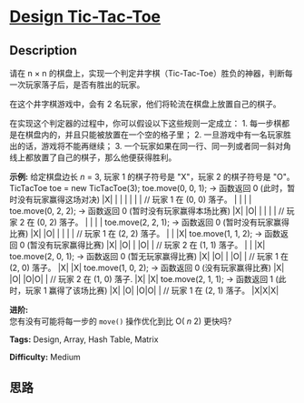 # [Design Tic-Tac-Toe][title]

## Description

请在 n × n 的棋盘上，实现一个判定井字棋（Tic-Tac-Toe）胜负的神器，判断每一次玩家落子后，是否有胜出的玩家。

在这个井字棋游戏中，会有 2 名玩家，他们将轮流在棋盘上放置自己的棋子。

在实现这个判定器的过程中，你可以假设以下这些规则一定成立：
      1\. 每一步棋都是在棋盘内的，并且只能被放置在一个空的格子里；
      2\. 一旦游戏中有一名玩家胜出的话，游戏将不能再继续；
      3\. 一个玩家如果在同一行、同一列或者同一斜对角线上都放置了自己的棋子，那么他便获得胜利。

**示例:**
            给定棋盘边长 _n_ = 3, 玩家 1 的棋子符号是 "X"，玩家 2 的棋子符号是 "O"。        TicTacToe toe = new TicTacToe(3);        toe.move(0, 0, 1); -> 函数返回 0 (此时，暂时没有玩家赢得这场对决)    |X| | |    | | | |    // 玩家 1 在 (0, 0) 落子。    | | | |        toe.move(0, 2, 2); -> 函数返回 0 (暂时没有玩家赢得本场比赛)    |X| |O|    | | | |    // 玩家 2 在 (0, 2) 落子。    | | | |        toe.move(2, 2, 1); -> 函数返回 0 (暂时没有玩家赢得比赛)    |X| |O|    | | | |    // 玩家 1 在 (2, 2) 落子。    | | |X|        toe.move(1, 1, 2); -> 函数返回 0 (暂没有玩家赢得比赛)    |X| |O|    | |O| |    // 玩家 2 在 (1, 1) 落子。    | | |X|        toe.move(2, 0, 1); -> 函数返回 0 (暂无玩家赢得比赛)    |X| |O|    | |O| |    // 玩家 1 在 (2, 0) 落子。    |X| |X|        toe.move(1, 0, 2); -> 函数返回 0 (没有玩家赢得比赛)    |X| |O|    |O|O| |    // 玩家 2 在 (1, 0) 落子.    |X| |X|        toe.move(2, 1, 1); -> 函数返回 1 (此时，玩家 1 赢得了该场比赛)    |X| |O|    |O|O| |    // 玩家 1 在 (2, 1) 落子。    |X|X|X|    



**进阶:**  
您有没有可能将每一步的 `move()` 操作优化到比 O( _n_ 2) 更快吗?


**Tags:** Design, Array, Hash Table, Matrix

**Difficulty:** Medium

## 思路

[title]: https://leetcode-cn.com/problems/design-tic-tac-toe
